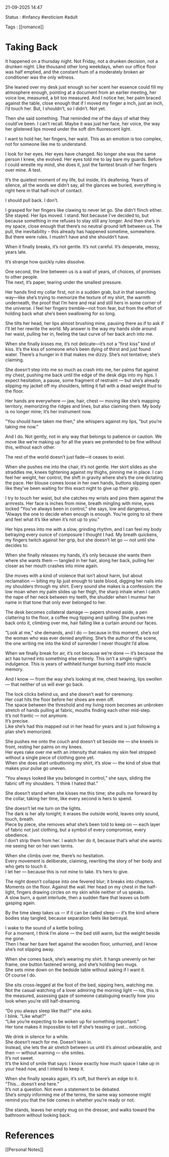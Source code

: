 21-09-2025 14:47

Status : #infancy #eroticism #adult

Tags : [[romance]] 

# Taking Back


It happened on a thursday night. Not Friday, not a drunken decision, not a drunken night. LIke thousand other long weekdays, when our office floor was half emptied, and the constant hum of a moderately broken air conditioner was the only witness. 

  

She leaned over my desk just enough so her scent her essence could fill my atmosphere enough, pointing at a document from an earlier meeting, her voice low, measured, a bit too measured. And I notice her, her palm braced against the table, close enough that if I moved my finger a inch, just an inch, I’d touch her. But, I shouldn't, so I didn’t. Not yet.

  

Then she said something. That reminded me of the days of what they could’ve been. I can’t recall. Maybe it was just her face, her voice, the way her glistened lips moved under the soft dim fluorescent light. 

  

I want to hold her, her fingers, her waist. This as an emotion is too complex, not for someone like me to understand.

  

I look for her eyes. Her eyes have changed. No longer she was the same person I knew, she evolved. Her eyes told me to lay bare my guards. Before I could wrestle my mind, she does it, just the faintest brush of her fingers over mine. A test.

  

It’s the quietest moment of my life, but inside, it’s deafening. Years of silence, all the words we didn’t say, all the glances we buried, everything is right here in that half-inch of contact.

I should pull back. I don’t. 

I grasped for her fingers like clawing to never let go. She didn’t flinch either. She stayed. Her lips moved. I stand. Not because I’ve decided to, but because something in me refuses to stay still any longer. And then she’s in my space, close enough that there’s no neutral ground left between us. The pull, the inevitability – this already has happened sometime, somewhere. But there were rules. I mustn’t have and she shouldn’t have.

When it finally breaks, it’s not gentle. It’s not careful. It’s desperate, messy, years late. 

It’s strange how quickly rules dissolve.

One second, the line between us is a wall of years, of choices, of promises to other people.  
The next, it’s paper, tearing under the smallest pressure.

Her hands find my collar first, not in a sudden grab, but in that searching way—like she’s trying to memorize the texture of my shirt, the warmth underneath, the proof that I’m here and real and still hers in some corner of the universe. I feel her fingers tremble—not from fear, but from the effort of holding back what she’s been swallowing for so long.

She tilts her head, her lips almost brushing mine, pausing there as if to ask if I’ll let her rewrite the world. My answer is the way my hands slide around her waist, pulling her in, feeling the taut curve of her back arch into me.

When she finally kisses me, it’s not delicate—it’s not a “first kiss” kind of kiss. It’s the kiss of someone who’s been dying of thirst and just found water. There’s a hunger in it that makes me dizzy. She’s not tentative; she’s claiming.

She doesn’t step into me so much as crash into me, her palms flat against my chest, pushing me back until the edge of the desk digs into my hips. I expect hesitation, a pause, some fragment of restraint — but she’s already slipping my jacket off my shoulders, letting it fall with a dead weight thud to the floor.

Her hands are everywhere — jaw, hair, chest — moving like she’s mapping territory, memorizing the ridges and lines, but also claiming them. My body is no longer mine; it’s her instrument now.

"You should have taken me then," she whispers against my lips, "but you’re taking me now."

And I do. Not gently, not in any way that belongs to patience or caution. We move like we’re making up for all the years we pretended to be fine without this, without each other.

The rest of the world doesn’t just fade—it ceases to exist.

When she pushes me into the chair, it’s not gentle. Her skirt slides as she straddles me, knees tightening against my thighs, pinning me in place. I can feel her weight, her control, the shift in gravity where she’s the one dictating the pace. Her blouse comes loose in her own hands, buttons slipping open like they’ve been waiting for this exact night to give up their grip.

I try to touch her waist, but she catches my wrists and pins them against the armrests. Her face is inches from mine, breath mingling with mine, eyes locked "You’ve always been in control," she says, low and dangerous, "Always the one to decide when enough is enough. You’re going to sit there and feel what it’s like when it’s not up to you."

Her hips press into me with a slow, grinding rhythm, and I can feel my body betraying every ounce of composure I thought I had. My breath quickens, my fingers twitch against her grip, but she doesn’t let go — not until she decides to.

When she finally releases my hands, it’s only because she wants them where she wants them — tangled in her hair, along her back, pulling her closer as her mouth crashes into mine again.

She moves with a kind of violence that isn’t about harm, but about reclamation — biting my lip just enough to taste blood, digging her nails into my shoulders through my shirt. Every sound she makes is a confession: the low moan when my palm slides up her thigh, the sharp inhale when I catch the nape of her neck between my teeth, the shudder when I murmur her name in that tone that only ever belonged to her.

The desk becomes collateral damage — papers shoved aside, a pen clattering to the floor, a coffee mug tipping and spilling. She pushes me back onto it, climbing over me, hair falling like a curtain around our faces.

"Look at me," she demands, and I do — because in this moment, she’s not the woman who was ever denied anything. She’s the author of the scene, the one writing me into the kind of surrender I never thought I’d allow.

When we finally break for air, it’s not because we’re done — it’s because the act has turned into something else entirely. This isn’t a single night’s indulgence. This is years of withheld hunger burning itself into muscle memory.

And I know — from the way she’s looking at me, chest heaving, lips swollen — that neither of us will ever go back.

The lock clicks behind us, and she doesn’t wait for ceremony.  
Her coat hits the floor before her shoes are even off.  
The space between the threshold and my living room becomes an unbroken stretch of hands pulling at fabric, mouths finding each other mid-step.  
It’s not frantic — not anymore.  
It’s precise.  
Like she’s had this mapped out in her head for years and is just following a plan she’s memorized.

She pushes me onto the couch and doesn’t sit beside me — she kneels in front, resting her palms on my knees.  
Her eyes rake over me with an intensity that makes my skin feel stripped without a single piece of clothing gone yet.  
When she does start unbuttoning my shirt, it’s slow — the kind of slow that makes your pulse go uneven.

“You always looked like you belonged in control,” she says, sliding the fabric off my shoulders. “I think I hated that.”

She doesn’t stand when she kisses me this time; she pulls me forward by the collar, taking her time, like every second is hers to spend.

She doesn’t let me turn on the lights.  
The dark is her ally tonight; it erases the outside world, leaves only sound, touch, breath.  
Piece by piece, she removes what she’s been told to keep on — each layer of fabric not just clothing, but a symbol of every compromise, every obedience.  
I don’t strip them from her. I watch her do it, because that’s what she wants: me seeing her on her own terms.

When she climbs over me, there’s no hesitation.  
Every movement is deliberate, claiming, rewriting the story of her body and who gets to touch it.  
I let her — because this is not mine to take. It’s hers to give.

The night doesn’t collapse into one fevered blur; it breaks into chapters.  
Moments on the floor. Against the wall. Her head on my chest in the half-light, fingers drawing circles on my skin while neither of us speaks.  
A slow burn, a quiet interlude, then a sudden flare that leaves us both gasping again.

By the time sleep takes us — if it can be called sleep — it’s the kind where bodies stay tangled, because separation feels like betrayal.

I wake to the sound of a kettle boiling.  
For a moment, I think I’m alone — the bed still warm, but the weight beside me gone.  
Then I hear her bare feet against the wooden floor, unhurried, and I know she’s not slipping away.

When she comes back, she’s wearing my shirt. It hangs unevenly on her frame, one button fastened wrong, and she’s holding two mugs.  
She sets mine down on the bedside table without asking if I want it.  
Of course I do.

She sits cross-legged at the foot of the bed, sipping hers, watching me.  
Not the casual watching of a lover admiring the morning light — no, this is the measured, assessing gaze of someone cataloguing exactly how you look when you’re still half-dreaming.

“Do you always sleep like that?” she asks.  
I blink. “Like what?”  
“Like you’re expecting to be woken up for something important.”  
Her tone makes it impossible to tell if she’s teasing or just… noticing.

We drink in silence for a while.  
She doesn’t reach for me. Doesn’t lean in.  
Instead, she lets the air stretch between us until it’s almost unbearable, and then — without warning — she smiles.  
It’s not sweet.  
It’s the kind of smile that says: I know exactly how much space I take up in your head now, and I intend to keep it.

When she finally speaks again, it’s soft, but there’s an edge to it.  
“This… doesn’t end here.”  
It’s not a question. Not even a statement to be debated.  
She’s simply informing me of the terms, the same way someone might remind you that the tide comes in whether you’re ready or not.

She stands, leaves her empty mug on the dresser, and walks toward the bathroom without looking back.

# References

[[Personal Notes]] 


